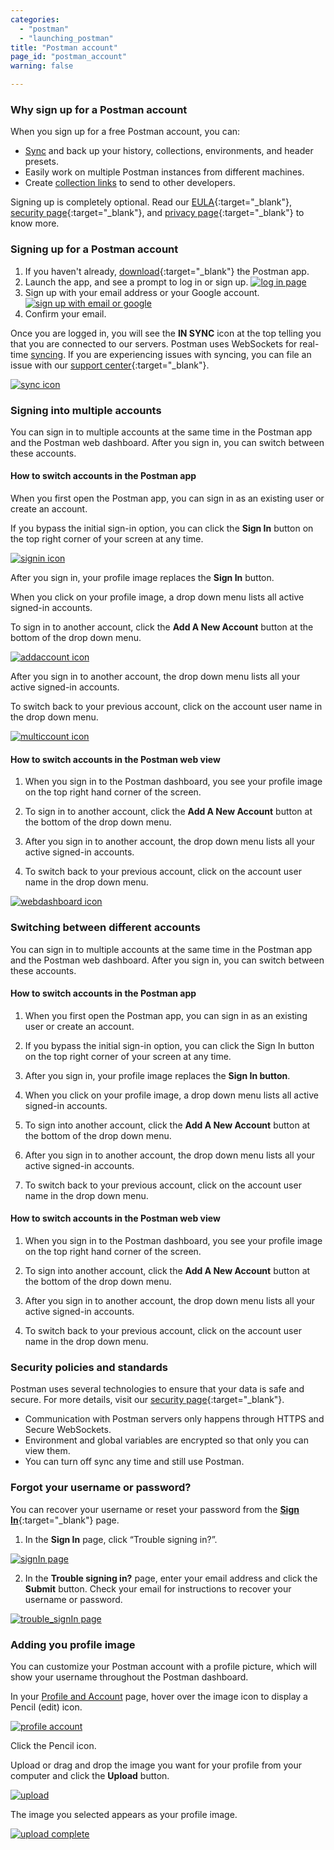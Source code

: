 ```yaml
---
categories:
  - "postman"
  - "launching_postman"
title: "Postman account"
page_id: "postman_account"
warning: false

---
```


### Why sign up for a Postman account

When you sign up for a free Postman account, you can:

   *   [Sync](/docs/postman/launching_postman/syncing) and back up your history, collections, environments, and header presets.
   *   Easily work on multiple Postman instances from different machines.
   *   Create [collection links](/docs/postman/collections/sharing_collections) to send to other developers.

Signing up is completely optional. Read our [EULA](https://www.getpostman.com/licenses/postman_base_app){:target="_blank"}, [security page](https://www.getpostman.com/security){:target="_blank"}, and [privacy page](https://www.getpostman.com/licenses/privacy){:target="_blank"} to know more.


### Signing up for a Postman account

1. If you haven't already, [download](https://www.getpostman.com/apps){:target="_blank"} the Postman app.
2. Launch the app, and see a prompt to log in or sign up.
    [![log in page](https://s3.amazonaws.com/postman-static-getpostman-com/postman-docs/59135838.png)](https://s3.amazonaws.com/postman-static-getpostman-com/postman-docs/59135838.png)  
3. Sign up with your email address or your Google account.
    [![sign up with email or google](https://s3.amazonaws.com/postman-static-getpostman-com/postman-docs/signUp.png)](https://s3.amazonaws.com/postman-static-getpostman-com/postman-docs/signUp.png)  
4. Confirm your email.

Once you are logged in, you will see the **IN SYNC** icon at the top telling you that you are connected to our servers. Postman uses WebSockets for real-time [syncing](/docs/postman/launching_postman/syncing). If you are experiencing issues with syncing, you can file an issue with our [support center](https://support.getpostman.com/hc/en-us){:target="_blank"}.


[![sync icon](https://s3.amazonaws.com/postman-static-getpostman-com/postman-docs/insync_postmanAcct.png)](https://s3.amazonaws.com/postman-static-getpostman-com/postman-docs/insync_postmanAcct.png)


### Signing into multiple accounts

You can sign in to multiple accounts at the same time in the Postman app and the Postman web dashboard. After you sign in, you can switch between these accounts. 

#### How to switch accounts in the Postman app 

When you first open the Postman app, you can sign in as an existing user or create an account. 

If you bypass the initial sign-in option, you can click the **Sign In** button on the top right corner of your screen at any time.

[![signin icon](https://s3.amazonaws.com/postman-static-getpostman-com/postman-docs/switchAccts_signIn_white.png)](https://s3.amazonaws.com/postman-static-getpostman-com/postman-docs/switchAccts_signIn_white.png)

After you sign in, your profile image replaces the **Sign In** button. 

When you click on your profile image, a drop down menu lists all active signed-in accounts. 

To sign in to another account, click the **Add A New Account** button at the bottom of the drop down menu.

[![addaccount icon](https://s3.amazonaws.com/postman-static-getpostman-com/postman-docs/switch_addAccount_white.png)](https://s3.amazonaws.com/postman-static-getpostman-com/postman-docs/switch_addAccount_white.png)

After you sign in to another account, the drop down menu lists all your active signed-in accounts.

To switch back to your previous account, click on the account user name in the drop down menu.

[![multiccount icon](https://s3.amazonaws.com/postman-static-getpostman-com/postman-docs/switch_multiAccounts_white.png)](https://s3.amazonaws.com/postman-static-getpostman-com/postman-docs/switch_multiAccounts_white.png)

#### How to switch accounts in the Postman web view

1. When you sign in to the Postman dashboard, you see your profile image on the top right hand corner of the screen.  

2. To sign in to another account, click the **Add A New Account** button at the bottom of the drop down menu.

3. After you sign in to another account, the drop down menu lists all your active signed-in accounts.

4. To switch back to your previous account, click on the account user name in the drop down menu.

[![webdashboard icon](https://s3.amazonaws.com/postman-static-getpostman-com/postman-docs/switchProfiles_webDashboard.png)](https://s3.amazonaws.com/postman-static-getpostman-com/postman-docs/switchProfiles_webDashboard.png)


### Switching between different accounts
You can sign in to multiple accounts at the same time in the Postman app and the Postman web dashboard. After you sign in, you can switch between these accounts.

#### How to switch accounts in the Postman app 
1. When you first open the Postman app, you can sign in as an existing user or create an account. 

2. If you bypass the initial sign-in option, you can click the Sign In button on the top right corner of your screen at any time.

3. After you sign in, your profile image replaces the **Sign In button**. 

4. When you click on your profile image, a drop down menu lists all active signed-in accounts. 

5. To sign into another account, click the **Add A New Account** button at the bottom of the drop down menu.

6. After you sign in to another account, the drop down menu lists all your active signed-in accounts.

7. To switch back to your previous account, click on the account user name in the drop down menu.

#### How to switch accounts in the Postman web view

1. When you sign in to the Postman dashboard, you see your profile image on the top right hand corner of the screen.  

2. To sign into another account, click the **Add A New Account** button at the bottom of the drop down menu.

3. After you sign in to another account, the drop down menu lists all your active signed-in accounts.

4. To switch back to your previous account, click on the account user name in the drop down menu.


### Security policies and standards

Postman uses several technologies to ensure that your data is safe and secure. For more details, visit our [security page](https://www.getpostman.com/security){:target="_blank"}.

   *   Communication with Postman servers only happens through HTTPS and Secure WebSockets.
   *   Environment and global variables are encrypted so that only you can view them.
   *   You can turn off sync any time and still use Postman.

### Forgot your username or password?

You can recover your username or reset your password from the [**Sign In**](https://identity.getpostman.com/login){:target="_blank"} page. 

1. In the **Sign In** page, click “Trouble signing in?”.

[![signIn page](https://s3.amazonaws.com/postman-static-getpostman-com/postman-docs/SignInPage1.png)](https://s3.amazonaws.com/postman-static-getpostman-com/postman-docs/SignInPage1.png)

2. In the **Trouble signing in?** page, enter your email address and click the **Submit** button.
   Check your email for instructions to recover your username or password.
   

[![trouble_signIn page](https://s3.amazonaws.com/postman-static-getpostman-com/postman-docs/signIn_trouble.png)](https://s3.amazonaws.com/postman-static-getpostman-com/postman-docs/signIn_trouble.png)

### Adding you profile image

You can customize your Postman account with a profile picture, which will show your username throughout the Postman dashboard.

In your [Profile and Account]({{site.pm.gs}}/settings/me) page, hover over the image icon to display a Pencil (edit) icon.

[![profile account](https://s3.amazonaws.com/postman-static-getpostman-com/postman-docs/profile-account-page2.png)](https://s3.amazonaws.com/postman-static-getpostman-com/postman-docs/profile-account-page2.png)

Click the Pencil icon.

Upload or drag and drop the image you want for your profile from your computer and click the **Upload** button.

[![upload](https://s3.amazonaws.com/postman-static-getpostman-com/postman-docs/upload-image1.png)](https://s3.amazonaws.com/postman-static-getpostman-com/postman-docs/upload-image1.png)

The image you selected appears as your profile image.

[![upload complete](https://s3.amazonaws.com/postman-static-getpostman-com/postman-docs/profile-pic-complete1.png)](https://s3.amazonaws.com/postman-static-getpostman-com/postman-docs/profile-pic-complete1.png)




